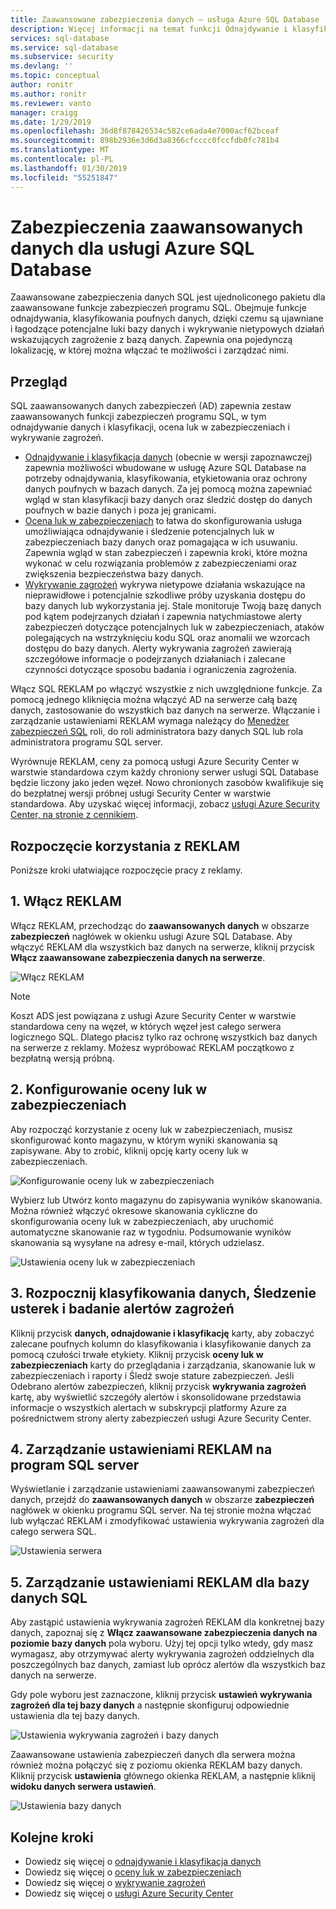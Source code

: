 ```yaml
---
title: Zaawansowane zabezpieczenia danych — usługa Azure SQL Database | Dokumentacja firmy Microsoft
description: Więcej informacji na temat funkcji Odnajdywanie i klasyfikowanie danych poufnych, zarządzanie swojej bazy danych, luk w zabezpieczeniach i wykrywanie nietypowych działań, które mogą wskazywać na zagrożenie dla usługi Azure SQL database.
services: sql-database
ms.service: sql-database
ms.subservice: security
ms.devlang: ''
ms.topic: conceptual
author: ronitr
ms.author: ronitr
ms.reviewer: vanto
manager: craigg
ms.date: 1/29/2019
ms.openlocfilehash: 36d8f878426534c582ce6ada4e7000acf62bceaf
ms.sourcegitcommit: 898b2936e3d6d3a8366cfcccc0fccfdb0fc781b4
ms.translationtype: MT
ms.contentlocale: pl-PL
ms.lasthandoff: 01/30/2019
ms.locfileid: "55251847"
---
```

# <a name="advanced-data-security-for-azure-sql-database"></a>Zabezpieczenia zaawansowanych danych dla usługi Azure SQL Database

Zaawansowane zabezpieczenia danych SQL jest ujednoliconego pakietu dla zaawansowane funkcje zabezpieczeń programu SQL. Obejmuje funkcje odnajdywania, klasyfikowania poufnych danych, dzięki czemu są ujawniane i łagodzące potencjalne luki bazy danych i wykrywanie nietypowych działań wskazujących zagrożenie z bazą danych. Zapewnia ona pojedynczą lokalizację, w której można włączać te możliwości i zarządzać nimi. 

## <a name="overview"></a>Przegląd

SQL zaawansowanych danych zabezpieczeń (AD) zapewnia zestaw zaawansowanych funkcji zabezpieczeń programu SQL, w tym odnajdywanie danych i klasyfikacji, ocena luk w zabezpieczeniach i wykrywanie zagrożeń. 

- [Odnajdywanie i klasyfikacja danych](sql-database-data-discovery-and-classification.md) (obecnie w wersji zapoznawczej) zapewnia możliwości wbudowane w usługę Azure SQL Database na potrzeby odnajdywania, klasyfikowania, etykietowania oraz ochrony danych poufnych w bazach danych. Za jej pomocą można zapewniać wgląd w stan klasyfikacji bazy danych oraz śledzić dostęp do danych poufnych w bazie danych i poza jej granicami.
- [Ocena luk w zabezpieczeniach](sql-vulnerability-assessment.md) to łatwa do skonfigurowania usługa umożliwiająca odnajdywanie i śledzenie potencjalnych luk w zabezpieczeniach bazy danych oraz pomagająca w ich usuwaniu. Zapewnia wgląd w stan zabezpieczeń i zapewnia kroki, które można wykonać w celu rozwiązania problemów z zabezpieczeniami oraz zwiększenia bezpieczeństwa bazy danych.
- [Wykrywanie zagrożeń](sql-database-threat-detection-overview.md) wykrywa nietypowe działania wskazujące na nieprawidłowe i potencjalnie szkodliwe próby uzyskania dostępu do bazy danych lub wykorzystania jej. Stale monitoruje Twoją bazę danych pod kątem podejrzanych działań i zapewnia natychmiastowe alerty zabezpieczeń dotyczące potencjalnych luk w zabezpieczeniach, ataków polegających na wstrzyknięciu kodu SQL oraz anomalii we wzorcach dostępu do bazy danych. Alerty wykrywania zagrożeń zawierają szczegółowe informacje o podejrzanych działaniach i zalecane czynności dotyczące sposobu badania i ograniczenia zagrożenia.

Włącz SQL REKLAM po włączyć wszystkie z nich uwzględnione funkcje. Za pomocą jednego kliknięcia można włączyć AD na serwerze całą bazę danych, zastosowanie do wszystkich baz danych na serwerze. Włączanie i zarządzanie ustawieniami REKLAM wymaga należący do [Menedżer zabezpieczeń SQL](https://docs.microsoft.com/azure/role-based-access-control/built-in-roles#sql-security-manager) roli, do roli administratora bazy danych SQL lub rola administratora programu SQL server. 

Wyrównuje REKLAM, ceny za pomocą usługi Azure Security Center w warstwie standardowa czym każdy chroniony serwer usługi SQL Database będzie liczony jako jeden węzeł. Nowo chronionych zasobów kwalifikuje się do bezpłatnej wersji próbnej usługi Security Center w warstwie standardowa. Aby uzyskać więcej informacji, zobacz [usługi Azure Security Center, na stronie z cennikiem](https://azure.microsoft.com/pricing/details/security-center/).


## <a name="getting-started-with-ads"></a>Rozpoczęcie korzystania z REKLAM 
Poniższe kroki ułatwiające rozpoczęcie pracy z reklamy. 

## <a name="1-enable-ads"></a>1. Włącz REKLAM

Włącz REKLAM, przechodząc do **zaawansowanych danych** w obszarze **zabezpieczeń** nagłówek w okienku usługi Azure SQL Database. Aby włączyć REKLAM dla wszystkich baz danych na serwerze, kliknij przycisk **Włącz zaawansowane zabezpieczenia danych na serwerze**.

![Włącz REKLAM](./media/sql-advanced-protection/enable_atp.png) 

> [!NOTE]
> Koszt ADS jest powiązana z usługi Azure Security Center w warstwie standardowa ceny na węzeł, w których węzeł jest całego serwera logicznego SQL. Dlatego płacisz tylko raz ochronę wszystkich baz danych na serwerze z reklamy. Możesz wypróbować REKLAM początkowo z bezpłatną wersją próbną.

## <a name="2-configure-vulnerability-assessment"></a>2. Konfigurowanie oceny luk w zabezpieczeniach

Aby rozpocząć korzystanie z oceny luk w zabezpieczeniach, musisz skonfigurować konto magazynu, w którym wyniki skanowania są zapisywane. Aby to zrobić, kliknij opcję karty oceny luk w zabezpieczeniach.

![Konfigurowanie oceny luk w zabezpieczeniach](./media/sql-advanced-protection/configure_va.png) 

Wybierz lub Utwórz konto magazynu do zapisywania wyników skanowania. Można również włączyć okresowe skanowania cykliczne do skonfigurowania oceny luk w zabezpieczeniach, aby uruchomić automatyczne skanowanie raz w tygodniu. Podsumowanie wyników skanowania są wysyłane na adresy e-mail, których udzielasz.

![Ustawienia oceny luk w zabezpieczeniach](./media/sql-advanced-protection/va_settings.png) 

## <a name="3-start-classifying-data-tracking-vulnerabilities-and-investigating-threat-alerts"></a>3. Rozpocznij klasyfikowania danych, Śledzenie usterek i badanie alertów zagrożeń

Kliknij przycisk **danych, odnajdowanie i klasyfikację** karty, aby zobaczyć zalecane poufnych kolumn do klasyfikowania i klasyfikowanie danych za pomocą czułości trwałe etykiety. Kliknij przycisk **oceny luk w zabezpieczeniach** karty do przeglądania i zarządzania, skanowanie luk w zabezpieczeniach i raporty i Śledź swoje stature zabezpieczeń. Jeśli Odebrano alertów zabezpieczeń, kliknij przycisk **wykrywania zagrożeń** kartę, aby wyświetlić szczegóły alertów i skonsolidowane przedstawia informacje o wszystkich alertach w subskrypcji platformy Azure za pośrednictwem strony alerty zabezpieczeń usługi Azure Security Center.

## <a name="4-manage-ads-settings-on-your-sql-server"></a>4. Zarządzanie ustawieniami REKLAM na program SQL server

Wyświetlanie i zarządzanie ustawieniami zaawansowanymi zabezpieczeń danych, przejdź do **zaawansowanych danych** w obszarze **zabezpieczeń** nagłówek w okienku programu SQL server. Na tej stronie można włączać lub wyłączać REKLAM i zmodyfikować ustawienia wykrywania zagrożeń dla całego serwera SQL.

![Ustawienia serwera](./media/sql-advanced-protection/server_settings.png) 

## <a name="5-manage-ads-settings-for-a-sql-database"></a>5. Zarządzanie ustawieniami REKLAM dla bazy danych SQL

Aby zastąpić ustawienia wykrywania zagrożeń REKLAM dla konkretnej bazy danych, zapoznaj się z **Włącz zaawansowane zabezpieczenia danych na poziomie bazy danych** pola wyboru. Użyj tej opcji tylko wtedy, gdy masz wymagasz, aby otrzymywać alerty wykrywania zagrożeń oddzielnych dla poszczególnych baz danych, zamiast lub oprócz alertów dla wszystkich baz danych na serwerze. 

Gdy pole wyboru jest zaznaczone, kliknij przycisk **ustawień wykrywania zagrożeń dla tej bazy danych** a następnie skonfiguruj odpowiednie ustawienia dla tej bazy danych.

![Ustawienia wykrywania zagrożeń i bazy danych](./media/sql-advanced-protection/database_threat_detection_settings.png) 

Zaawansowane ustawienia zabezpieczeń danych dla serwera można również można połączyć się z poziomu okienka REKLAM bazy danych. Kliknij przycisk **ustawienia** głównego okienka REKLAM, a następnie kliknij **widoku danych serwera ustawień**. 

![Ustawienia bazy danych](./media/sql-advanced-protection/database_settings.png) 

## <a name="next-steps"></a>Kolejne kroki 

- Dowiedz się więcej o [odnajdywanie i klasyfikacja danych](sql-database-data-discovery-and-classification.md) 
- Dowiedz się więcej o [oceny luk w zabezpieczeniach](sql-vulnerability-assessment.md) 
- Dowiedz się więcej o [wykrywanie zagrożeń](sql-database-threat-detection.md)
- Dowiedz się więcej o [usługi Azure Security Center](https://docs.microsoft.com/azure/security-center/security-center-intro)
